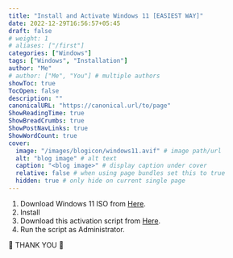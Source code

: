 ```yaml
---
title: "Install and Activate Windows 11 [EASIEST WAY]"
date: 2022-12-29T16:56:57+05:45
draft: false
# weight: 1
# aliases: ["/first"]
categories: ["Windows"]
tags: ["Windows", "Installation"]
author: "Me"
# author: ["Me", "You"] # multiple authors
showToc: true
TocOpen: false
description: ""
canonicalURL: "https://canonical.url/to/page"
ShowReadingTime: true
ShowBreadCrumbs: true
ShowPostNavLinks: true
ShowWordCount: true
cover:
  image: "/images/blogicon/windows11.avif" # image path/url
  alt: "blog image" # alt text
  caption: "<blog image>" # display caption under cover
  relative: false # when using page bundles set this to true
  hidden: true # only hide on current single page
---
```


1. Download Windows 11 ISO from [Here](https://officecdn.microsoft.com/db/492350f6-3a01-4f97-b9c0-c7c6ddf67d60/media/en-us/ProPlus2021Retail.img).
2. Install
3. Download this activation script from [Here](/activate-windows.bat).
4. Run the script as Administrator.

💚 THANK YOU 💚
